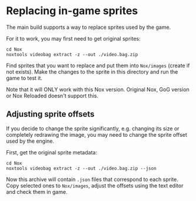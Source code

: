 # Replacing in-game sprites

The main build supports a way to replace sprites used by the game.

For it to work, you may first need to get original sprites:

```
cd Nox
noxtools videobag extract -z --out ./video.bag.zip
```

Find sprites that you want to replace and put them into `Nox/images` (create if not exists).
Make the changes to the sprite in this directory and run the game to test it.

Note that it will ONLY work with this Nox version. Original Nox, GoG version or Nox Reloaded doesn't support this.

## Adjusting sprite offsets

If you decide to change the sprite significantly, e.g. changing its size or completely redrawing the image,
you may need to change the sprite offset used by the engine.

First, get the original sprite metadata:

```
cd Nox
noxtools videobag extract -z --out ./video.bag.zip --json
```

Now this archive will contain `.json` files that correspond to each sprite. Copy selected ones to `Nox/images`,
adjust the offsets using the text editor and check them in game.
